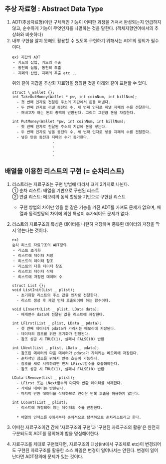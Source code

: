 ## 추상 자료형 : Abstract Data Type

1. ADT(추상자료형)이란 구체적인 기능이 어떠한 과정을 거쳐서 완성되는지 언급하지 않고, 순수하게 기능이 무엇인지를 나열하는 것을 말한다. (객체지향언어에서의 추상화와 비슷하다)
2. 내부 구현을 알지 못해도 활용할 수 있도록 구현하기 위해서는 ADT의 정의가 필수이다.
   ```
   ex) 지갑의 ADT
   ・ 카드의 삽입, 카드의 추출
   ・ 동전의 삽입, 동전의 추출
   ・ 지폐의 삽입, 지페의 추출 etc...
   ```
   위와 같이 지갑을 추상화 자료형을 정의한 것을 아래와 같이 표현할 수 있다.
   ```
   struct \_wallet {};
   int TakeOutMoney(Wallet * pw, int coinNum, int billNum); 
     - 첫 번째 인자로 전달된 주소의 지갑에서 돈을 떠낸다. 
     - 두 번째 인자로 꺼낼 동전의 수, 세 번째 인자로 꺼낼 지폐의 수를 전달한다. 
     - 꺼내고자 하는 돈의 총액이 반환된다. 그리고 그만큼 돈을 차감한다.
     
   int PutMoney(Wallet *pw, int coinNum, int billNum); 
     - 첫 번째 인자로 전달된 주소의 지갑에 돈을 넣는다. 
     - 두 번째 인자로 넣을 동전의 수, 세 번째 인자로 넣을 지폐의 수를 전달한다. 
     - 넣은 만큼 동전과 지폐의 수가 증가한다.
                     .
                     .
                     .
                     .
   ```

## 배열을 이용한 리스트의 구현 (= 순차리스트)

1. 리스트라는 자료구조는 구현 방법에 따라서 크게 2가지로 나뉜다.  
   ① 순차 리스트: 배열을 기반으로 구현된 리스트  
   ② 연결 리스트: 메모리의 동적 할당을 기반으로 구현된 리스트
   - 구현 방법의 차이만 있을 뿐 같은 기능을 가진 ADT를 가져도 문제가 없으며, 배열과 동적할당의 차이에 의한 특성이 추가되어도 문제가 없다.
2. 리스트의 자료구조의 특성은 데이터를 나란히 저장하며 중복된 데이터의 저장을 막지 않는다는 것이다.

   ```
   ex)
   순차 리스트 자료구조의 ADT정의
   ・ 리스트 초기화
   ・ 리스트에 데이터 저장
   ・ 리스트의 데이터 참조
   ・ 리스트의 다음 데이터 참조
   ・ 리스트의 데이터 삭제
   ・ 리스트에 저장된 데이터 수

   struct List {};
   void ListInit(List _ plist);
     - 초기화할 리스트의 주소 값을 인자로 전달한다.
     - 리스트 생성 후 제일 먼저 호출되어야 하는 함수이다.

   void LInsert(List _ plist, LData data);
     - 매개변수 data에 전달된 값을 리스트에 저장한다.

   int LFirst(List _ plist, LData _ pdata);
     - 첫 번째 데이터가 pdata가 가리키는 메모리에 저장된다.
     - 데이터의 참조를 위한 초기화가 진행된다.
     - 참조 성공 시 TRUE(1), 실패시 FALSE(0) 반환

   int LNext(List _ plist, LData _ pdata);
     - 참조된 데이터의 다음 데이터가 pdata가 가리키는 메모리에 저장된다.
     - 순차적인 참조를 위해서 반복 호출이 가능하다.
     - 참조를 새로 시작하려면 먼저 LFirst함수를 호출해야한다.
     - 참조 성공 시 TRUE(1), 실패시 FALSE(0) 반환

   LData LRemove(List _ plist);
     - LFirst 또는 LNext함수의 마지막 반환 데이터를 삭제한다.
     - 삭제된 데이터는 반환된다.
     - 마지막 반환 데이터를 삭제하므로 연이은 반복 호출을 허용하지 않는다.

   int LCount(List _ plist);
     - 리스트에 저장되어 있는 데이터의 수를 반환한다.

     * 배열의 인덱스를 0에서부터 순차적으로 탐색하므로 순차리스트라고 한다.
   ```

3. 어떠한 자료구조이건 간에 '자료구조의 구현'과 '구현된 자료구조의 활용'은 완전히 구분되도록 ADT를 정의해야 함을 명심해야한다.
4. 자료구조를 제대로 구현했다면, 자료구조의 대상(int에서 구조체로 etc)이 변경되어도 구현된 자료구조를 활용한 소스 파일은 변경이 일어나서는 안된다. 변경이 일어난다면 ADT정의에 문제가 있는 것이다.
